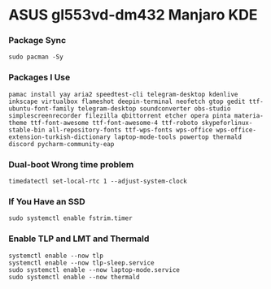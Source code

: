 # ASUS gl553vd-dm432 Manjaro KDE

### Package Sync
```
sudo pacman -Sy
```

### Packages I Use
```
pamac install yay aria2 speedtest-cli telegram-desktop kdenlive inkscape virtualbox flameshot deepin-terminal neofetch gtop gedit ttf-ubuntu-font-family telegram-desktop soundconverter obs-studio simplescreenrecorder filezilla qbittorrent etcher opera pinta materia-theme ttf-font-awesome ttf-font-awesome-4 ttf-roboto skypeforlinux-stable-bin all-repository-fonts ttf-wps-fonts wps-office wps-office-extension-turkish-dictionary laptop-mode-tools powertop thermald discord pycharm-community-eap
```

### Dual-boot Wrong time problem
```
timedatectl set-local-rtc 1 --adjust-system-clock
```

### If You Have an SSD
```
sudo systemctl enable fstrim.timer
```

### Enable TLP and LMT and Thermald
```
systemctl enable --now tlp
systemctl enable --now tlp-sleep.service
sudo systemctl enable --now laptop-mode.service
sudo systemctl enable --now thermald
```
